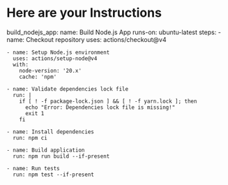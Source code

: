 # Here are your Instructions
build_nodejs_app:
  name: Build Node.js App
  runs-on: ubuntu-latest
  steps:
    - name: Checkout repository
      uses: actions/checkout@v4
    
    - name: Setup Node.js environment
      uses: actions/setup-node@v4
      with:
        node-version: '20.x'
        cache: 'npm'
    
    - name: Validate dependencies lock file
      run: |
        if [ ! -f package-lock.json ] && [ ! -f yarn.lock ]; then
          echo "Error: Dependencies lock file is missing!"
          exit 1
        fi
    
    - name: Install dependencies
      run: npm ci
    
    - name: Build application
      run: npm run build --if-present
    
    - name: Run tests
      run: npm test --if-present
